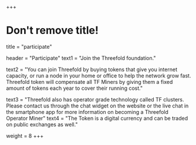 +++
# Don't remove title!

title = "participate"

header = "Participate"
text1 = "Join the Threefold foundation."

text2 = "You can join Threefold by buying tokens that give you internet capacity, or run a node in your home or office to help the network grow fast. Threefold token will compensate all TF Miners by giving them a fixed amount of tokens each year to cover their running cost."

text3 = "Threefold also has operator grade technology called TF clusters. Please contact us through the chat widget on the website or the live chat in the smartphone app for more information on becoming a Threefold Operator Miner"
text4 = "The Token is a digital currency and can be traded on public exchanges as well."

weight = 8
+++
